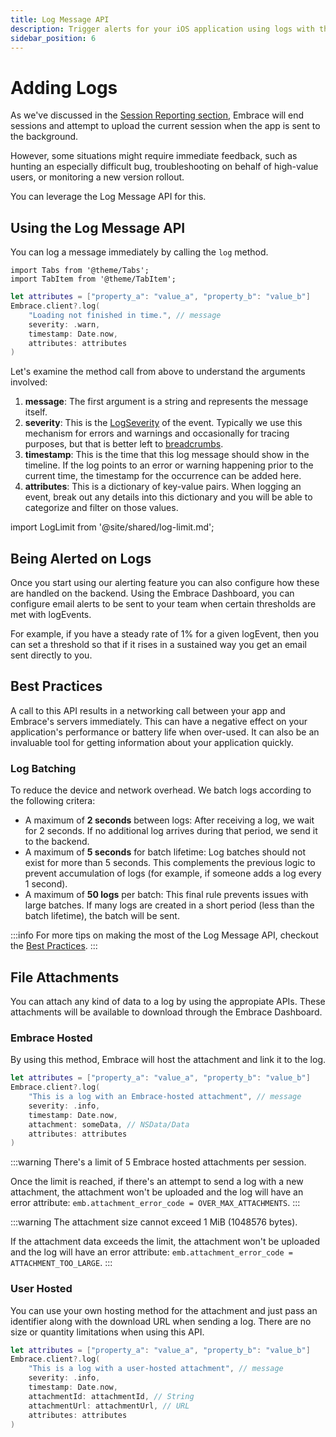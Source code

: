```yaml
---
title: Log Message API
description: Trigger alerts for your iOS application using logs with the Embrace SDK
sidebar_position: 6
---
```


# Adding Logs

As we've discussed in the [Session Reporting section](/docs/ios/open-source/getting-started/session-reporting.md), Embrace will end sessions and attempt to upload the current session when the app is sent to the background.

However, some situations might require immediate feedback, such as hunting an especially difficult bug, troubleshooting on behalf of high-value users, or monitoring a new version rollout.

You can leverage the Log Message API for this.

## Using the Log Message API

You can log a message immediately by calling the `log` method.

```mdx-code-block
import Tabs from '@theme/Tabs';
import TabItem from '@theme/TabItem';
```

<Tabs groupId="ios-language" queryString="ios-language">
<TabItem value="swift" label="Swift">

```swift
let attributes = ["property_a": "value_a", "property_b": "value_b"]
Embrace.client?.log(
    "Loading not finished in time.", // message
    severity: .warn,
    timestamp: Date.now,
    attributes: attributes
)
```

</TabItem>
</Tabs>

Let's examine the method call from above to understand the arguments involved:

1. **message**: The first argument is a string and represents the message itself.
1. **severity**: This is the [LogSeverity](https://github.com/embrace-io/embrace-apple-sdk/blob/main/Sources/EmbraceCommonInternal/Enums/LogSeverity.swift) of the event. Typically we use this mechanism for errors and warnings and occasionally for tracing purposes, but that is better left to [breadcrumbs](/docs/ios/open-source/getting-started/breadcrumbs.md).
1. **timestamp**: This is the time that this log message should show in the timeline. If the log points to an error or warning happening prior to the current time, the timestamp for the occurrence can be added here.
1. **attributes**: This is a dictionary of key-value pairs. When logging an event, break out any details into this dictionary and you will be able to categorize and filter on those values.

import LogLimit from '@site/shared/log-limit.md';

<LogLimit />

## Being Alerted on Logs

Once you start using our alerting feature you can also configure how these are handled on the backend.
Using the Embrace Dashboard, you can configure email alerts to be sent to your team when certain thresholds are met with logEvents.

For example, if you have a steady rate of 1% for a given logEvent, then you can set a threshold so that if it rises in a sustained way you get an email sent directly to you.

## Best Practices

A call to this API results in a networking call between your app and Embrace's servers immediately.
This can have a negative effect on your application's performance or battery life when over-used.
It can also be an invaluable tool for getting information about your application quickly.

### Log Batching
To reduce the device and network overhead. We batch logs according to the following critera: 
- A maximum of **2 seconds** between logs: After receiving a log, we wait for 2 seconds. If no additional log arrives during that period, we send it to the backend.
- A maximum of **5 seconds** for batch lifetime: Log batches should not exist for more than 5 seconds. This complements the previous logic to prevent accumulation of logs (for example, if someone adds a log every 1 second).
- A maximum of **50 logs** per batch: This final rule prevents issues with large batches. If many logs are created in a short period (less than the batch lifetime), the batch will be sent.


:::info
For more tips on making the most of the Log Message API, checkout the [Best Practices](/best-practices/log-message-api).
:::

## File Attachments

You can attach any kind of data to a log by using the appropiate APIs.
These attachments will be available to download through the Embrace Dashboard.

### Embrace Hosted

By using this method, Embrace will host the attachment and link it to the log.

```swift
let attributes = ["property_a": "value_a", "property_b": "value_b"]
Embrace.client?.log(
    "This is a log with an Embrace-hosted attachment", // message
    severity: .info,
    timestamp: Date.now,
    attachment: someData, // NSData/Data
    attributes: attributes
)
```

:::warning
There's a limit of 5 Embrace hosted attachments per session.

Once the limit is reached, if there's an attempt to send a log with a new attachment, the attachment won't be uploaded and the log will have an error attribute: `emb.attachment_error_code = OVER_MAX_ATTACHMENTS`.
:::

:::warning
The attachment size cannot exceed 1 MiB (1048576 bytes).

If the attachment data exceeds the limit, the attachment won't be uploaded and the log will have an error attribute: `emb.attachment_error_code = ATTACHMENT_TOO_LARGE`.
:::

### User Hosted

You can use your own hosting method for the attachment and just pass an identifier along with the download URL when sending a log.
There are no size or quantity limitations when using this API.

```swift
let attributes = ["property_a": "value_a", "property_b": "value_b"]
Embrace.client?.log(
    "This is a log with a user-hosted attachment", // message
    severity: .info,
    timestamp: Date.now,
    attachmentId: attachmentId, // String
    attachmentUrl: attachmentUrl, // URL
    attributes: attributes
)
```
